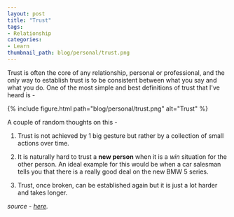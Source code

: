 ```yaml
---
layout: post
title: "Trust"
tags:
- Relationship
categories:
- Learn
thumbnail_path: blog/personal/trust.png
---
```


Trust is often the core of any relationship, personal or professional, and the only way to establish trust is to be consistent between what you say and what you do. One of the most simple and best definitions of trust that I've heard is - 

{% include figure.html path="blog/personal/trust.png" alt="Trust" %}

A couple of random thoughts on this - 

1. Trust is not achieved by 1 big gesture but rather by a collection of small actions over time.

2. It is naturally hard to trust a **new person** when it is a *win* situation for the other person. An ideal example for this would be when a car salesman tells you that there is a really good deal on the new BMW 5 series.

3. Trust, once broken, can be established again but it is just a lot harder and takes longer.

*source - [here](https://twitter.com/jeffweiner/status/467110451675795457).*